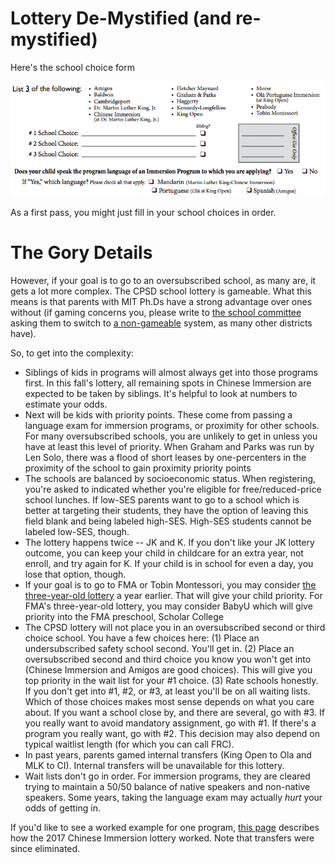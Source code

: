 # Lottery De-Mystified (and re-mystified)

Here's the school choice form 

![school choice form](img/school_choice.png "School Choice Form")

As a first pass, you might just fill in your school choices in order.

# The Gory Details

However, if your goal is to go to an oversubscribed school, as many are, it gets a lot more complex. The CPSD school lottery is gameable. What this means is that parents with MIT Ph.Ds have a strong advantage over ones without (if gaming concerns you, please write to [the school committee](mailto:SchoolCom@cpsd.us) asking them to switch to [a non-gameable](http://www.columbia.edu/~js1353/pubs/tst-ipco99.pdf) system, as many other districts have).

So, to get into the complexity:

* Siblings of kids in programs will almost always get into those programs first. In this fall's lottery, all remaining spots in Chinese Immersion are expected to be taken by siblings. It's helpful to look at numbers to estimate your odds.
* Next will be kids with priority points. These come from passing a language exam for immersion programs, or proximity for other schools. For many oversubscribed schools, you are unlikely to get in unless you have at least this level of priority. When Graham and Parks was run by Len Solo, there was a flood of short leases by one-percenters in the proximity of the school to gain proximity priority points
* The schools are balanced by socioeconomic status. When registering, you're asked to indicated whether you're eligible for free/reduced-price school lunches. If low-SES parents want to go to a school which is better at targeting their students, they have the option of leaving this field blank and being labeled high-SES. High-SES students cannot be labeled low-SES, though.
* The lottery happens twice -- JK and K. If you don't like your JK lottery outcome, you can keep your child in childcare for an extra year, not enroll, and try again for K. If your child is in school for even a day, you lose that option, though.
* If your goal is to go to FMA or Tobin Montessori, you may consider [the three-year-old lottery](http://www.cpsd.us/departments/frc/registering_for/new_3_year_old) a year earlier. That will give your child priority. For FMA's three-year-old lottery, you may consider BabyU which will give priority into the FMA preschool, Scholar College
* The CPSD lottery will not place you in an oversubscribed second or third choice school. You have a few choices here: (1) Place an undersubscribed safety school second. You'll get in. (2) Place an oversubscribed second and third choice you know you won't get into (Chinese Immersion and Amigos are good choices). This will give you top priority in the wait list for your #1 choice. (3) Rate schools honestly. If you don't get into #1, #2, or #3, at least you'll be on all waiting lists. Which of those choices makes most sense depends on what you care about. If you want a school close by, and there are several, go with #3. If you really want to avoid mandatory assignment, go with #1. If there's a program you really want, go with #2. This decision may also depend on typical waitlist length (for which you can call FRC). 
* In past years, parents gamed internal transfers (King Open to Ola and MLK to CI). Internal transfers will be unavailable for this lottery.
* Wait lists don't go in order. For immersion programs, they are cleared trying to maintain a 50/50 balance of native speakers and non-native speakers. Some years, taking the language exam may actually *hurt* your odds of getting in.

If you'd like to see a worked example for one program, [this page](http://vote.mitros.org/chinese-immersion) describes how the 2017 Chinese Immersion lottery worked. Note that transfers were since eliminated. 